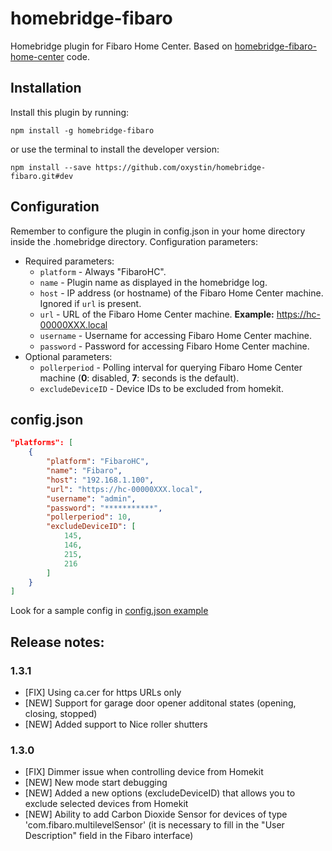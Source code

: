 # homebridge-fibaro

Homebridge plugin for Fibaro Home Center. Based on [homebridge-fibaro-home-center](https://github.com/ilcato/homebridge-fibaro-home-center) code.

## Installation

Install this plugin by running:

```
npm install -g homebridge-fibaro
```

or use the terminal to install the developer version:

```
npm install --save https://github.com/oxystin/homebridge-fibaro.git#dev
```

## Configuration

Remember to configure the plugin in config.json in your home directory inside the .homebridge directory. Configuration parameters:

- Required parameters:
  - `platform` - Always "FibaroHC".
  - `name` - Plugin name as displayed in the homebridge log.
  - `host` - IP address (or hostname) of the Fibaro Home Center machine. Ignored if `url` is present.
  - `url` - URL of the Fibaro Home Center machine. **Example:** https://hc-00000XXX.local
  - `username` - Username for accessing Fibaro Home Center machine.
  - `password` - Password for accessing Fibaro Home Center machine.
- Optional parameters:
  - `pollerperiod` - Polling interval for querying Fibaro Home Center machine (**0**: disabled, **7**: seconds is the default).
  - `excludeDeviceID` - Device IDs to be excluded from homekit.


## config.json

```json
"platforms": [
    {
        "platform": "FibaroHC",
        "name": "Fibaro",
        "host": "192.168.1.100",
        "url": "https://hc-00000XXX.local",
        "username": "admin",
        "password": "***********",
        "pollerperiod": 10,
        "excludeDeviceID": [
            145,
            146,
            215,
            216
        ]
    }
]
```
Look for a sample config in [config.json example](https://github.com/oxystin/homebridge-fibaro/blob/master/config.json)

## Release notes:

### 1.3.1
- [FIX] Using ca.cer for https URLs only
- [NEW] Support for garage door opener additonal states (opening, closing, stopped)
- [NEW] Added support to Nice roller shutters

### 1.3.0
- [FIX] Dimmer issue when controlling device from Homekit
- [NEW] New mode start debugging
- [NEW] Added a new options (excludeDeviceID) that allows you to exclude selected devices from Homekit
- [NEW] Ability to add Carbon Dioxide Sensor for devices of type 'com.fibaro.multilevelSensor' (it is necessary to fill in the "User Description" field in the Fibaro interface)